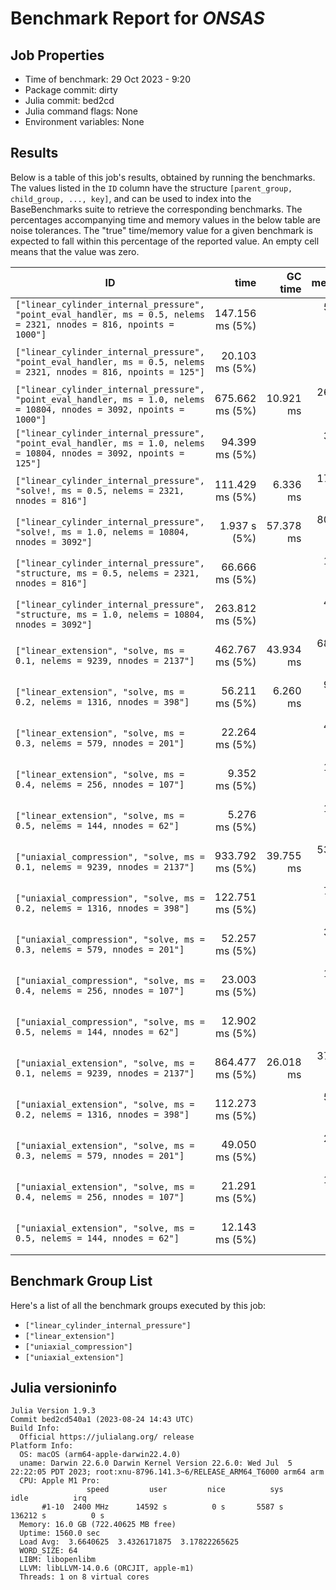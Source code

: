 # Benchmark Report for *ONSAS*

## Job Properties
* Time of benchmark: 29 Oct 2023 - 9:20
* Package commit: dirty
* Julia commit: bed2cd
* Julia command flags: None
* Environment variables: None

## Results
Below is a table of this job's results, obtained by running the benchmarks.
The values listed in the `ID` column have the structure `[parent_group, child_group, ..., key]`, and can be used to
index into the BaseBenchmarks suite to retrieve the corresponding benchmarks.
The percentages accompanying time and memory values in the below table are noise tolerances. The "true"
time/memory value for a given benchmark is expected to fall within this percentage of the reported value.
An empty cell means that the value was zero.

| ID                                                                                                                     | time            | GC time   | memory          | allocations |
|------------------------------------------------------------------------------------------------------------------------|----------------:|----------:|----------------:|------------:|
| `["linear_cylinder_internal_pressure", "point_eval_handler, ms = 0.5, nelems = 2321, nnodes = 816, npoints = 1000"]`   | 147.156 ms (5%) |           |  59.58 MiB (1%) |     1882863 |
| `["linear_cylinder_internal_pressure", "point_eval_handler, ms = 0.5, nelems = 2321, nnodes = 816, npoints = 125"]`    |  20.103 ms (5%) |           |   8.22 MiB (1%) |      262401 |
| `["linear_cylinder_internal_pressure", "point_eval_handler, ms = 1.0, nelems = 10804, nnodes = 3092, npoints = 1000"]` | 675.662 ms (5%) | 10.921 ms | 261.83 MiB (1%) |     8510117 |
| `["linear_cylinder_internal_pressure", "point_eval_handler, ms = 1.0, nelems = 10804, nnodes = 3092, npoints = 125"]`  |  94.399 ms (5%) |           |  35.34 MiB (1%) |     1151102 |
| `["linear_cylinder_internal_pressure", "solve!, ms = 0.5, nelems = 2321, nnodes = 816"]`                               | 111.429 ms (5%) |  6.336 ms | 174.21 MiB (1%) |      711754 |
| `["linear_cylinder_internal_pressure", "solve!, ms = 1.0, nelems = 10804, nnodes = 3092"]`                             |    1.937 s (5%) | 57.378 ms | 809.43 MiB (1%) |     3300405 |
| `["linear_cylinder_internal_pressure", "structure, ms = 0.5, nelems = 2321, nnodes = 816"]`                            |  66.666 ms (5%) |           |  12.59 MiB (1%) |      167123 |
| `["linear_cylinder_internal_pressure", "structure, ms = 1.0, nelems = 10804, nnodes = 3092"]`                          | 263.812 ms (5%) |           |  49.96 MiB (1%) |      668519 |
| `["linear_extension", "solve, ms = 0.1, nelems = 9239, nnodes = 2137"]`                                                | 462.767 ms (5%) | 43.934 ms | 688.37 MiB (1%) |     2790054 |
| `["linear_extension", "solve, ms = 0.2, nelems = 1316, nnodes = 398"]`                                                 |  56.211 ms (5%) |  6.260 ms |  98.15 MiB (1%) |      398717 |
| `["linear_extension", "solve, ms = 0.3, nelems = 579, nnodes = 201"]`                                                  |  22.264 ms (5%) |           |  43.33 MiB (1%) |      175760 |
| `["linear_extension", "solve, ms = 0.4, nelems = 256, nnodes = 107"]`                                                  |   9.352 ms (5%) |           |  19.29 MiB (1%) |       78027 |
| `["linear_extension", "solve, ms = 0.5, nelems = 144, nnodes = 62"]`                                                   |   5.276 ms (5%) |           |  10.84 MiB (1%) |       43971 |
| `["uniaxial_compression", "solve, ms = 0.1, nelems = 9239, nnodes = 2137"]`                                            | 933.792 ms (5%) | 39.755 ms | 539.15 MiB (1%) |     1811290 |
| `["uniaxial_compression", "solve, ms = 0.2, nelems = 1316, nnodes = 398"]`                                             | 122.751 ms (5%) |           |  76.80 MiB (1%) |      259376 |
| `["uniaxial_compression", "solve, ms = 0.3, nelems = 579, nnodes = 201"]`                                              |  52.257 ms (5%) |           |  33.88 MiB (1%) |      114479 |
| `["uniaxial_compression", "solve, ms = 0.4, nelems = 256, nnodes = 107"]`                                              |  23.003 ms (5%) |           |  15.11 MiB (1%) |       50940 |
| `["uniaxial_compression", "solve, ms = 0.5, nelems = 144, nnodes = 62"]`                                               |  12.902 ms (5%) |           |   8.47 MiB (1%) |       28722 |
| `["uniaxial_extension", "solve, ms = 0.1, nelems = 9239, nnodes = 2137"]`                                              | 864.477 ms (5%) | 26.018 ms | 378.16 MiB (1%) |     1598793 |
| `["uniaxial_extension", "solve, ms = 0.2, nelems = 1316, nnodes = 398"]`                                               | 112.273 ms (5%) |           |  53.86 MiB (1%) |      229108 |
| `["uniaxial_extension", "solve, ms = 0.3, nelems = 579, nnodes = 201"]`                                                |  49.050 ms (5%) |           |  23.79 MiB (1%) |      101162 |
| `["uniaxial_extension", "solve, ms = 0.4, nelems = 256, nnodes = 107"]`                                                |  21.291 ms (5%) |           |  10.65 MiB (1%) |       45052 |
| `["uniaxial_extension", "solve, ms = 0.5, nelems = 144, nnodes = 62"]`                                                 |  12.143 ms (5%) |           |   5.96 MiB (1%) |       25410 |

## Benchmark Group List
Here's a list of all the benchmark groups executed by this job:

- `["linear_cylinder_internal_pressure"]`
- `["linear_extension"]`
- `["uniaxial_compression"]`
- `["uniaxial_extension"]`

## Julia versioninfo
```
Julia Version 1.9.3
Commit bed2cd540a1 (2023-08-24 14:43 UTC)
Build Info:
  Official https://julialang.org/ release
Platform Info:
  OS: macOS (arm64-apple-darwin22.4.0)
  uname: Darwin 22.6.0 Darwin Kernel Version 22.6.0: Wed Jul  5 22:22:05 PDT 2023; root:xnu-8796.141.3~6/RELEASE_ARM64_T6000 arm64 arm
  CPU: Apple M1 Pro: 
                 speed         user         nice          sys         idle          irq
       #1-10  2400 MHz      14592 s          0 s       5587 s     136212 s          0 s
  Memory: 16.0 GB (722.40625 MB free)
  Uptime: 1560.0 sec
  Load Avg:  3.6640625  3.4326171875  3.17822265625
  WORD_SIZE: 64
  LIBM: libopenlibm
  LLVM: libLLVM-14.0.6 (ORCJIT, apple-m1)
  Threads: 1 on 8 virtual cores
```